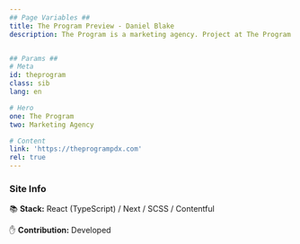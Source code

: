 ```yaml
---
## Page Variables ##
title: The Program Preview - Daniel Blake
description: The Program is a marketing agency. Project at The Program.


## Params ##
# Meta
id: theprogram
class: sib
lang: en

# Hero
one: The Program
two: Marketing Agency

# Content
link: 'https://theprogrampdx.com'
rel: true
---
```


### Site Info

📚 <b>Stack:</b>  React (TypeScript) / Next / SCSS / Contentful

✋ <b>Contribution:</b> Developed
